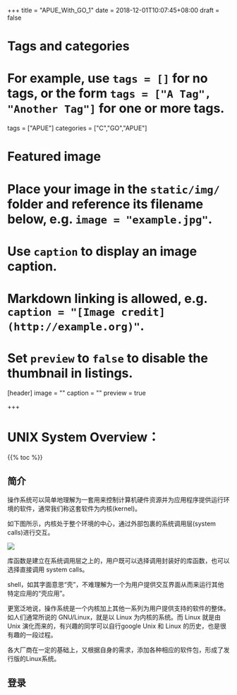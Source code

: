 +++
title = "APUE_With_GO_1"
date = 2018-12-01T10:07:45+08:00
draft = false

# Tags and categories
# For example, use `tags = []` for no tags, or the form `tags = ["A Tag", "Another Tag"]` for one or more tags.
tags = ["APUE"]
categories = ["C","GO","APUE"]

# Featured image
# Place your image in the `static/img/` folder and reference its filename below, e.g. `image = "example.jpg"`.
# Use `caption` to display an image caption.
#   Markdown linking is allowed, e.g. `caption = "[Image credit](http://example.org)"`.
# Set `preview` to `false` to disable the thumbnail in listings.
[header]
image = ""
caption = ""
preview = true

+++

# UNIX System Overview：

{{% toc %}}

## 简介

操作系统可以简单地理解为一套用来控制计算机硬件资源并为应用程序提供运行环境的软件，通常我们称这套软件为内核(kernel)。

如下图所示，内核处于整个环境的中心，通过外部包裹的系统调用层(system calls)进行交互。



![](https://notes.shichao.io/apue/figure_1.1.png)

库函数是建立在系统调用层之上的，用户既可以选择调用封装好的库函数，也可以选择直接调用 system calls。

shell，如其字面意思“壳”，不难理解为一个为用户提供交互界面从而来运行其他特定应用的“壳应用”。

更宽泛地说，操作系统是一个内核加上其他一系列为用户提供支持的软件的整体。如人们通常所说的 GNU/Linux，就是以 Linux 为内核的系统。而 Linux 就是由 Unix 演化而来的，有兴趣的同学可以自行google Unix 和 Linux 的历史，也是很有趣的一段过程。

各大厂商在一定的基础上，又根据自身的需求，添加各种相应的软件包，形成了发行版的Linux系统。

## 登录

